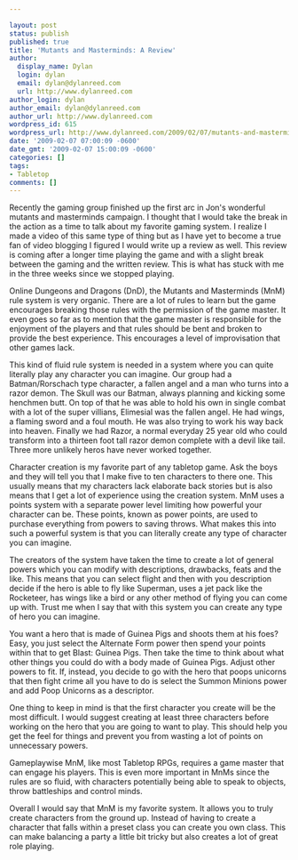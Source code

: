 ```yaml
---

layout: post
status: publish
published: true
title: 'Mutants and Masterminds: A Review'
author:
  display_name: Dylan
  login: dylan
  email: dylan@dylanreed.com
  url: http://www.dylanreed.com
author_login: dylan
author_email: dylan@dylanreed.com
author_url: http://www.dylanreed.com
wordpress_id: 615
wordpress_url: http://www.dylanreed.com/2009/02/07/mutants-and-masterminds-a-review/
date: '2009-02-07 07:00:09 -0600'
date_gmt: '2009-02-07 15:00:09 -0600'
categories: []
tags:
- Tabletop
comments: []
---
```


Recently the gaming group finished up the first arc in Jon's wonderful mutants and masterminds campaign. I thought that I would take the break in the action as a time to talk about my favorite gaming system. I realize I made a video of this same type of thing but as I have yet to become a true fan of video blogging I figured I would write up a review as well. This review is coming after a longer time playing the game and with a slight break between the gaming and the written review. This is what has stuck with me in the three weeks since we stopped playing.

Online Dungeons and Dragons (DnD), the Mutants and Masterminds (MnM) rule system is very organic. There are a lot of rules to learn but the game encourages breaking those rules with the permission of the game master. It even goes so far as to mention that the game master is responsible for the enjoyment of the players and that rules should be bent and broken to provide the best experience. This encourages a level of improvisation that other games lack.

This kind of fluid rule system is needed in a system where you can quite literally play any character you can imagine. Our group had a Batman/Rorschach type character, a fallen angel and a man who turns into a razor demon. The Skull was our Batman, always planning and kicking some henchmen butt. On top of that he was able to hold his own in single combat with a lot of the super villians, Elimesial was the fallen angel. He had wings, a flaming sword and a foul mouth. He was also trying to work his way back into heaven. Finally we had Razor, a normal everyday 25 year old who could transform into a thirteen foot tall razor demon complete with a devil like tail. Three more unlikely heros have never worked together.

Character creation is my favorite part of any tabletop game. Ask the boys and they will tell you that I make five to ten characters to there one. This usually means that my characters lack elaborate back stories but is also means that I get a lot of experience using the creation system. MnM uses a points system with a separate power level limiting how powerful your character can be. These points, known as power points, are used to purchase everything from powers to saving throws. What makes this into such a powerful system is that you can literally create any type of character you can imagine.

The creators of the system have taken the time to create a lot of general powers which you can modify with descriptions, drawbacks, feats and the like. This means that you can select flight and then with you description decide if the hero is able to fly like Superman, uses a jet pack like the Rocketeer, has wings like a bird or any other method of flying you can come up with. Trust me when I say that with this system you can create any type of hero you can imagine.

You want a hero that is made of Guinea Pigs and shoots them at his foes? Easy, you just select the Alternate Form power then spend your points within that to get Blast: Guinea Pigs. Then take the time to think about what other things you could do with a body made of Guinea Pigs. Adjust other powers to fit. If, instead, you decide to go with the hero that poops unicorns that then fight crime all you have to do is select the Summon Minions power and add Poop Unicorns as a descriptor.

One thing to keep in mind is that the first character you create will be the most difficult. I would suggest creating at least three characters before working on the hero that you are going to want to play. This should help you get the feel for things and prevent you from wasting a lot of points on unnecessary powers.

Gameplaywise MnM, like most Tabletop RPGs, requires a game master that can engage his players. This is even more important in MnMs since the rules are so fluid, with characters potentially being able to speak to objects, throw battleships and control minds.

Overall I would say that MnM is my favorite system. It allows you to truly create characters from the ground up. Instead of having to create a character that falls within a preset class you can create you own class. This can make balancing a party a little bit tricky but also creates a lot of great role playing.
